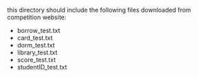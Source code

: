 this directory should include the following files downloaded from competition
website:
- borrow\_test.txt
- card\_test.txt
- dorm\_test.txt
- library\_test.txt
- score\_test.txt
- studentID\_test.txt

